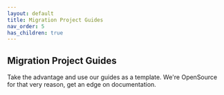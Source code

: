 ```yaml
---
layout: default
title: Migration Project Guides
nav_order: 5
has_children: true
---
```


## Migration Project Guides

Take the advantage and use our guides as a template. We're OpenSource for that very reason, get an edge on documentation. 
